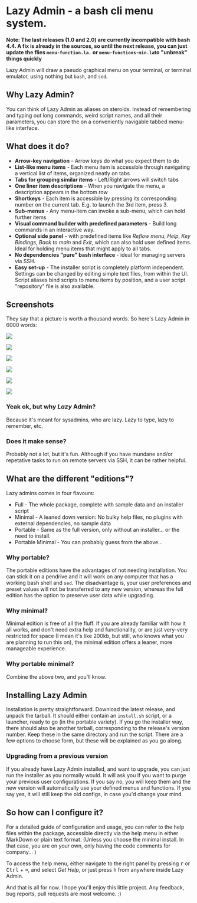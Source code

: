 # Lazy Admin - a bash cli menu system.

**Note: The last releases (1.0 and 2.0) are currently incompatible with bash 4.4. A fix is already in the sources, so until the next release, you can just update the flies `menu-function.la.` or `menu-functions-min.la`to "unbreak" things quickly**


Lazy Admin will draw a pseudo graphical menu on your terminal, or terminal emulator, using nothing but `bash`, and `sed`.

## Why Lazy Admin?

You can think of Lazy Admin as aliases on steroids. Instead of remembering  and typing out long commands, weird script names, and all their parameters, you can store the on a conveniently navigable tabbed menu-like interface.

## What does it do?

* **Arrow-key navigation** - Arrow keys do what you expect them to do
* **List-like menu items** - Each menu item is accessible through navigating a vertical list of items, organized neatly on tabs
* **Tabs for grouping similar items** - Left/Right arrows will switch tabs
* **One liner item descriptions** - When you navigate the menu, a description appears in the bottom row
* **Shortkeys** - Each item is accessible by pressing its corresponding number on the current tab. E.g. to launch the 3rd item, press 3.
* **Sub-menus** - Any menu-item can invoke a sub-menu, which can hold further items
* **Visual command builder with predefined parameters** - Build long commands in an interactive way.
* **Optional side panel** - with predefined items like *Reflow menu*, *Help*, *Key Bindings*, *Back to main* and *Exit*, which can also hold user defined items. Ideal for holding menu items that might apply to all tabs.
* **No dependencies "pure" bash interface** - ideal for managing servers via SSH.
* **Easy set-up** - The installer script is completely platform independent. Settings can be changed by editing simple text files, from within the UI. Script aliases bind scripts to menu items by position, and a user script "repository" file is also available.

## Screenshots

They say that a picture is worth a thousand words. So here's Lazy Admin in 6000 words:

![](/media/lazy-admin-1.png)

![](/media/lazy-admin-2.png)

![](/media/lazy-admin-3.png)

![](/media/lazy-admin-4.png)

![](/media/lazy-admin-5.png)

![](/media/lazy-admin-6.png)


### Yeak ok, but why *Lazy* Admin?

Because it's meant for sysadmins, who are lazy. Lazy to type, lazy to remember, etc.

### Does it make sense?

Probably not a lot, but it's fun. Although if you have mundane and/or repetative tasks to run on remote servers via SSH, it can be rather helpful.

## What are the different "editions"?

Lazy admins comes in four flavours:

* Full - The whole package, complete with sample data and an installer script
* Minimal - A leaned down version: No bulky help files, no plugins with external dependencies, no sample data
* Portable - Same as the full version, only without an installer... or the need to install.
* Portable Minimal - You can probably guess from the above...

### Why portable?

The portable editions have the advantages of not needing installation. You can stick it on a pendrive and it will work on any computer that has a working bash shell and `sed`. The disadvantage is, your user preferences and preset values will not be transferred to any new version, whereas the full edition has the option to preserve user data while upgrading.

### Why minimal?

Minimal edition is free of all the fluff. If you are already familiar with how it all works, and don't need extra help and functionality, or are just very-very restricted for space (I mean it's like 200kb, but still, who knows what you are planning to run this on), the minimal edition offers a leaner, more manageable experience.

### Why portable minimal?

Combine the above two, and you'll know.



## Installing Lazy Admin

Installation is pretty straightforward. Download the latest release, and unpack the tarball. It should either contain an `install.sh` script, or a launcher, ready to go (in the portable variety). If you go the installer way, there should also be another tarball, corresponding to the release's version number. Keep these in the same directory and run the script. There are a few options to choose form, but these will be explained as you go along.

### Upgrading from a previous version

If you already have Lazy Admin installed, and want to upgrade, you can just run the installer as you normally would. It will ask you if you want to purge your previous user configurations. If you say no, you will keep them and the new version will automatically use your defined menus and functions. If you say yes, it will still keep the old configs, in case you'd change your mind.

## So how can I configure it?

For a detailed guide of configuration and usage, you can refer to the help files within the package, accessible directly via the help menu in either MarkDown or plain text format. (Unless you choose the minimal install. In that case, you are on your own, only having the code comments for company... )

To access the help menu, either  navigate to the right panel by pressing <kbd>r</kbd> or <kbd>Ctrl</kbd> + <kbd>➜</kbd>, and select *Get Help*, or just press <kbd>h</kbd> from anywhere inside Lazy Admin.

And that is all for now. I hope you'll enjoy this little project. Any feedback, bug reports, pull requests are most welcome. :)
